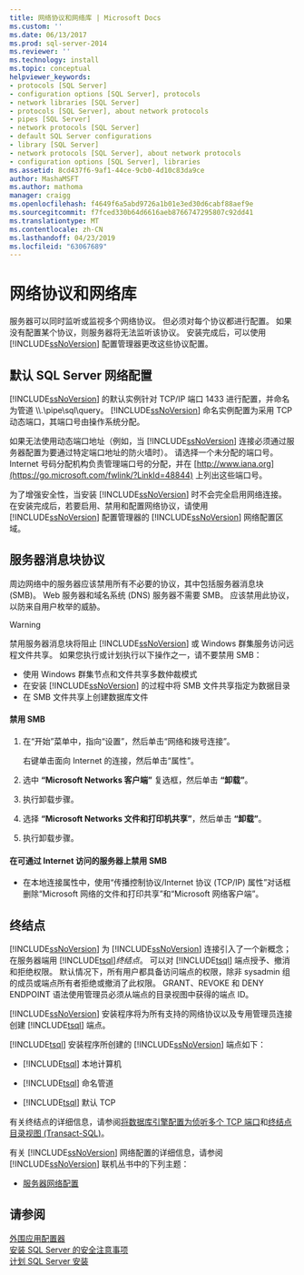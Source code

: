 ```yaml
---
title: 网络协议和网络库 | Microsoft Docs
ms.custom: ''
ms.date: 06/13/2017
ms.prod: sql-server-2014
ms.reviewer: ''
ms.technology: install
ms.topic: conceptual
helpviewer_keywords:
- protocols [SQL Server]
- configuration options [SQL Server], protocols
- network libraries [SQL Server]
- protocols [SQL Server], about network protocols
- pipes [SQL Server]
- network protocols [SQL Server]
- default SQL Server configurations
- library [SQL Server]
- network protocols [SQL Server], about network protocols
- configuration options [SQL Server], libraries
ms.assetid: 8cd437f6-9af1-44ce-9cb0-4d10c83da9ce
author: MashaMSFT
ms.author: mathoma
manager: craigg
ms.openlocfilehash: f4649f6a5abd9726a1b01e3ed30d6cabf88aef9e
ms.sourcegitcommit: f7fced330b64d6616aeb8766747295807c92dd41
ms.translationtype: MT
ms.contentlocale: zh-CN
ms.lasthandoff: 04/23/2019
ms.locfileid: "63067689"
---
```

# <a name="network-protocols-and-network-libraries"></a>网络协议和网络库
  服务器可以同时监听或监视多个网络协议。 但必须对每个协议都进行配置。 如果没有配置某个协议，则服务器将无法监听该协议。 安装完成后，可以使用 [!INCLUDE[ssNoVersion](../../includes/ssnoversion-md.md)] 配置管理器更改这些协议配置。  
  
## <a name="default-sql-server-network-configuration"></a>默认 SQL Server 网络配置  
 [!INCLUDE[ssNoVersion](../../includes/ssnoversion-md.md)] 的默认实例针对 TCP/IP 端口 1433 进行配置，并命名为管道 \\\\.\pipe\sql\query。 [!INCLUDE[ssNoVersion](../../includes/ssnoversion-md.md)] 命名实例配置为采用 TCP 动态端口，其端口号由操作系统分配。  
  
 如果无法使用动态端口地址（例如，当 [!INCLUDE[ssNoVersion](../../includes/ssnoversion-md.md)] 连接必须通过服务器配置为要通过特定端口地址的防火墙时）。 请选择一个未分配的端口号。 Internet 号码分配机构负责管理端口号的分配，并在 [http://www.iana.org](https://go.microsoft.com/fwlink/?LinkId=48844) 上列出这些端口号。  
  
 为了增强安全性，当安装 [!INCLUDE[ssNoVersion](../../includes/ssnoversion-md.md)] 时不会完全启用网络连接。 在安装完成后，若要启用、禁用和配置网络协议，请使用 [!INCLUDE[ssNoVersion](../../includes/ssnoversion-md.md)] 配置管理器的 [!INCLUDE[ssNoVersion](../../includes/ssnoversion-md.md)] 网络配置区域。  
  
## <a name="server-message-block-protocol"></a>服务器消息块协议  
 周边网络中的服务器应该禁用所有不必要的协议，其中包括服务器消息块 (SMB)。 Web 服务器和域名系统 (DNS) 服务器不需要 SMB。 应该禁用此协议，以防来自用户枚举的威胁。  
  
> [!WARNING]
>  禁用服务器消息块将阻止 [!INCLUDE[ssNoVersion](../../includes/ssnoversion-md.md)] 或 Windows 群集服务访问远程文件共享。 如果您执行或计划执行以下操作之一，请不要禁用 SMB：  
> 
>  -   使用 Windows 群集节点和文件共享多数仲裁模式  
> -   在安装 [!INCLUDE[ssNoVersion](../../includes/ssnoversion-md.md)] 的过程中将 SMB 文件共享指定为数据目录  
> -   在 SMB 文件共享上创建数据库文件  
  
#### <a name="to-disable-smb"></a>禁用 SMB  
  
1.  在“开始”菜单中，指向“设置”，然后单击“网络和拨号连接”。  
  
     右键单击面向 Internet 的连接，然后单击“属性”。  
  
2.  选中 **“Microsoft Networks 客户端”** 复选框，然后单击 **“卸载”**。  
  
3.  执行卸载步骤。  
  
4.  选择 **“Microsoft Networks 文件和打印机共享”**，然后单击 **“卸载”**。  
  
5.  执行卸载步骤。  
  
#### <a name="to-disable-smb-on-servers-accessible-from-the-internet"></a>在可通过 Internet 访问的服务器上禁用 SMB  
  
-   在本地连接属性中，使用“传播控制协议/Internet 协议 (TCP/IP) 属性”对话框删除“Microsoft 网络的文件和打印共享”和“Microsoft 网络客户端”。  
  
## <a name="endpoints"></a>终结点  
 [!INCLUDE[ssNoVersion](../../includes/ssnoversion-md.md)] 为 [!INCLUDE[ssNoVersion](../../includes/ssnoversion-md.md)] 连接引入了一个新概念；在服务器端用 [!INCLUDE[tsql](../../includes/tsql-md.md)]*终结点*。 可以对 [!INCLUDE[tsql](../../includes/tsql-md.md)] 端点授予、撤消和拒绝权限。 默认情况下，所有用户都具备访问端点的权限，除非 sysadmin 组的成员或端点所有者拒绝或撤消了此权限。 GRANT、REVOKE 和 DENY ENDPOINT 语法使用管理员必须从端点的目录视图中获得的端点 ID。  
  
 [!INCLUDE[ssNoVersion](../../includes/ssnoversion-md.md)] 安装程序将为所有支持的网络协议以及专用管理员连接创建 [!INCLUDE[tsql](../../includes/tsql-md.md)] 端点。  
  
 [!INCLUDE[tsql](../../includes/tsql-md.md)] 安装程序所创建的 [!INCLUDE[ssNoVersion](../../includes/ssnoversion-md.md)] 端点如下：  
  
-   [!INCLUDE[tsql](../../includes/tsql-md.md)] 本地计算机  
  
-   [!INCLUDE[tsql](../../includes/tsql-md.md)] 命名管道  
  
-   [!INCLUDE[tsql](../../includes/tsql-md.md)] 默认 TCP  
  
 有关终结点的详细信息，请参阅[将数据库引擎配置为侦听多个 TCP 端口](../../database-engine/configure-windows/configure-the-database-engine-to-listen-on-multiple-tcp-ports.md)和[终结点目录视图 (Transact-SQL)](/sql/relational-databases/system-catalog-views/endpoints-catalog-views-transact-sql)。  
  
 有关 [!INCLUDE[ssNoVersion](../../includes/ssnoversion-md.md)] 网络配置的详细信息，请参阅 [!INCLUDE[ssNoVersion](../../includes/ssnoversion-md.md)] 联机丛书中的下列主题：  
  
-   [服务器网络配置](../../database-engine/configure-windows/server-network-configuration.md)  
  
## <a name="see-also"></a>请参阅  
 [外围应用配置器](../../relational-databases/security/surface-area-configuration.md)   
 [安装 SQL Server 的安全注意事项](../../../2014/sql-server/install/security-considerations-for-a-sql-server-installation.md)   
 [计划 SQL Server 安装](../../../2014/sql-server/install/planning-a-sql-server-installation.md)  
  
  
